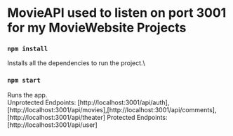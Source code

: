 # MovieAPI used to listen on port 3001 for my MovieWebsite Projects

### `npm install`

Installs all the dependencies to run the project.\

### `npm start`

Runs the app.\
Unprotected Endpoints: 
[http://localhost:3001/api/auth],[http://localhost:3001/api/movies],[http://localhost:3001/api/comments],[http://localhost:3001/api/theater]
Protected Endpoints:
[http://localhost:3001/api/user]
